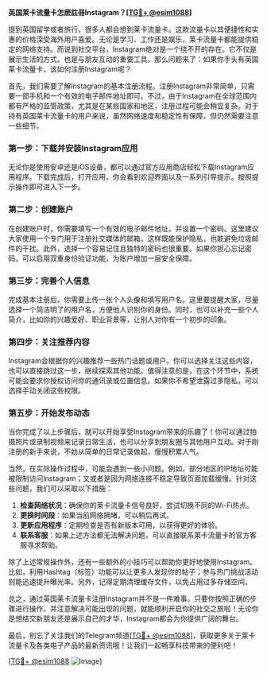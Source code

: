 **英国莱卡流量卡怎麽註冊Instagram？[[TG💪+ @esim1088](https://t.me/s/esim1088)]**

提到英国留学或者旅行，很多人都会想到莱卡流量卡。这款流量卡以其便捷性和实惠的价格深受海外用户喜爱。无论是学习、工作还是娱乐，莱卡流量卡都能提供稳定的网络支持。而说到社交平台，Instagram绝对是一个绕不开的存在。它不仅是展示生活的方式，也是与朋友互动的重要工具。那么问题来了：如果你手头有英国莱卡流量卡，该如何注册Instagram呢？

首先，我们需要了解Instagram的基本注册流程。注册Instagram非常简单，只需要一部手机和一个有效的电子邮件地址即可。不过，由于Instagram在全球范围内都有严格的监管政策，尤其是在某些国家和地区，注册过程可能会稍显复杂。对于持有英国莱卡流量卡的用户来说，虽然网络速度和稳定性有保障，但仍然需要注意一些细节。

### **第一步：下载并安装Instagram应用**
无论你是使用安卓还是iOS设备，都可以通过官方应用商店轻松下载Instagram应用程序。下载完成后，打开应用，你会看到欢迎界面以及一系列引导提示。按照提示操作即可进入下一步。

### **第二步：创建账户**
在创建账户时，你需要填写一个有效的电子邮件地址，并设置一个密码。这里建议大家使用一个专门用于注册社交媒体的邮箱，这样既能保护隐私，也能避免垃圾邮件的干扰。此外，选择一个容易记住且独特的密码也很重要。如果你担心忘记密码，可以启用双重身份验证功能，为账户增加一层安全保障。

### **第三步：完善个人信息**
完成基本注册后，你需要上传一张个人头像和填写用户名。这里要提醒大家，尽量选择一个简洁明了的用户名，方便他人识别你的身份。同时，也可以补充一些个人简介，比如你的兴趣爱好、职业背景等，让别人对你有一个初步的印象。

### **第四步：关注推荐内容**
Instagram会根据你的兴趣推荐一些热门话题或用户。你可以选择关注这些内容，也可以直接跳过这一步，继续探索其他功能。值得注意的是，在这个环节中，系统可能会要求你授权访问你的通讯录或位置信息。如果你不希望泄露过多隐私，可以选择手动关闭这些权限。

### **第五步：开始发布动态**
当你完成了以上步骤后，就可以开始享受Instagram带来的乐趣了！你可以通过拍摄照片或录制视频来记录日常生活，也可以分享到朋友圈与其他用户互动。对于刚注册的新手来说，不妨从简单的日常记录做起，慢慢积累人气。

当然，在实际操作过程中，可能会遇到一些小问题。例如，部分地区的IP地址可能被限制访问Instagram；又或者是因为网络连接不稳定导致页面加载缓慢。针对这些问题，我们可以采取以下措施：

1. **检查网络状况**：确保你的莱卡流量卡信号良好，尝试切换不同的Wi-Fi热点。
2. **更换时间段**：如果当前网络拥堵，可以稍后再试。
3. **更新应用程序**：定期检查是否有新版本可用，以获得更好的体验。
4. **联系客服**：如果上述方法都无法解决问题，可以直接联系莱卡流量卡的官方客服寻求帮助。

除了上述常规操作外，还有一些额外的小技巧可以帮助你更好地使用Instagram。比如，利用Hashtag（标签）功能可以让更多人发现你的帖子；参与热门挑战活动则能迅速提升曝光率。另外，记得定期清理缓存文件，以免占用过多存储空间。

总之，通过英国莱卡流量卡注册Instagram并不是一件难事。只要你按照正确的步骤进行操作，并注意解决可能出现的问题，就能顺利开启你的社交之旅啦！无论你是想结交新朋友还是展示自己的才华，Instagram都会为你提供广阔的舞台。

最后，别忘了关注我们的Telegram频道[[TG💪+ @esim1088](https://t.me/s/esim1088)]，获取更多关于莱卡流量卡及各类电子产品的最新资讯哦！让我们一起畅享科技带来的便利吧！

[[TG💪+ @esim1088](https://t.me/s/esim1088) ![Image](https://i.postimg.cc/4NQfJmqS/Snipaste-2025-05-13-00-14-12.png)]